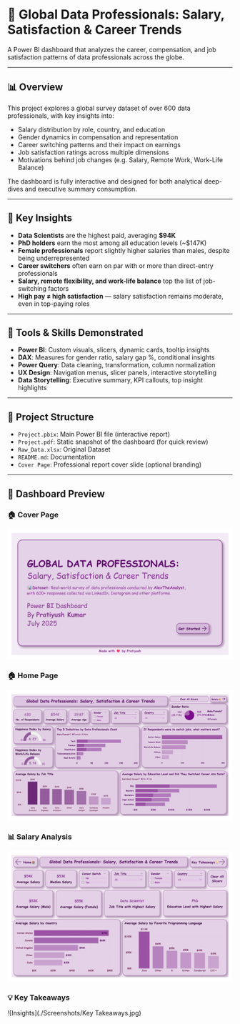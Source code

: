 # 💼 Global Data Professionals: Salary, Satisfaction & Career Trends

A Power BI dashboard that analyzes the career, compensation, and job satisfaction patterns of data professionals across the globe.

---

## 📊 Overview

This project explores a global survey dataset of over 600 data professionals, with key insights into:
- Salary distribution by role, country, and education
- Gender dynamics in compensation and representation
- Career switching patterns and their impact on earnings
- Job satisfaction ratings across multiple dimensions
- Motivations behind job changes (e.g. Salary, Remote Work, Work-Life Balance)

The dashboard is fully interactive and designed for both analytical deep-dives and executive summary consumption.

---

## 📌 Key Insights

- **Data Scientists** are the highest paid, averaging **$94K**
- **PhD holders** earn the most among all education levels (~$147K)
- **Female professionals** report slightly higher salaries than males, despite being underrepresented
- **Career switchers** often earn on par with or more than direct-entry professionals
- **Salary, remote flexibility, and work-life balance** top the list of job-switching factors
- **High pay ≠ high satisfaction** — salary satisfaction remains moderate, even in top-paying roles

---

## 🧠 Tools & Skills Demonstrated

- **Power BI**: Custom visuals, slicers, dynamic cards, tooltip insights
- **DAX**: Measures for gender ratio, salary gap %, conditional insights
- **Power Query**: Data cleaning, transformation, column normalization
- **UX Design**: Navigation menus, slicer panels, interactive storytelling
- **Data Storytelling**: Executive summary, KPI callouts, top insight highlights

---

## 📂 Project Structure

- `Project.pbix`: Main Power BI file (interactive report)
- `Project.pdf`: Static snapshot of the dashboard (for quick review)
- `Raw_Data.xlsx`: Original Dataset
- `README.md`: Documentation
- `Cover Page`: Professional report cover slide (optional branding)

---


## 📸 Dashboard Preview

### 🏠 Cover Page
![Cover](./Screenshots/Cover.jpg)

### 🏠 Home Page
![Cover](./Screenshots/Home.jpg)

### 📊 Salary Analysis
![Salary](./Screenshots/salary.jpg)

### 💡 Key Takeaways
![Insights](./Screenshots/Key Takeaways.jpg)
